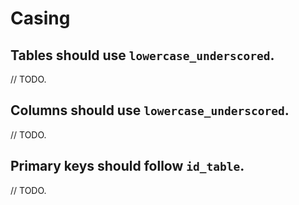 # Casing

## Tables should use `lowercase_underscored`.

// TODO.

## Columns should use `lowercase_underscored`.

// TODO.

## Primary keys should follow `id_table`.

// TODO.